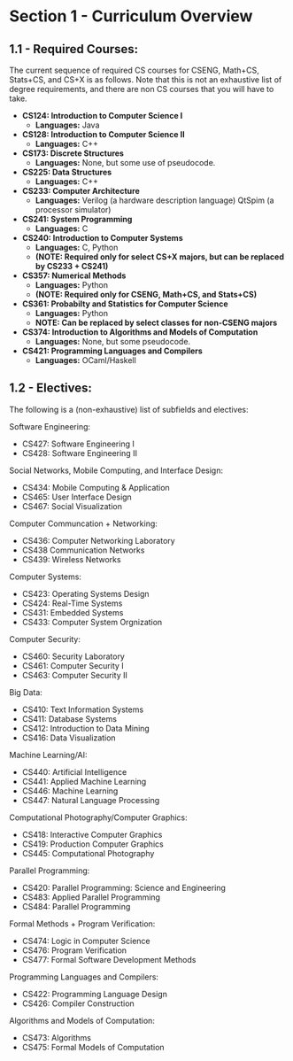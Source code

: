 # Section 1 - Curriculum Overview

## 1.1 - Required Courses:
The current sequence of required CS courses for CSENG, Math+CS, Stats+CS, and CS+X is as follows. Note that this is not an exhaustive list of degree requirements, and there are non CS courses that you will have to take.

* **CS124: Introduction to Computer Science I** 
  * **Languages:** Java
* **CS128: Introduction to Computer Science II** 
  * **Languages:** C++
* **CS173: Discrete Structures** 
  * **Languages:** None, but some use of pseudocode.
* **CS225: Data Structures** 
  * **Languages:** C++
* **CS233: Computer Architecture** 
  * **Languages:** Verilog (a hardware description language) QtSpim (a processor simulator)
* **CS241: System Programming** 
  * **Languages:** C
* **CS240: Introduction to Computer Systems** 
  * **Languages:** C, Python
  * **(NOTE: Required only for select CS+X majors, but can be replaced by CS233 + CS241)**
* **CS357: Numerical Methods**
  * **Languages:** Python
  * **(NOTE: Required only for CSENG, Math+CS, and Stats+CS)**
* **CS361: Probabilty and Statistics for Computer Science**
  * **Languages:** Python
  * **NOTE: Can be replaced by select classes for non-CSENG majors**
* **CS374: Introduction to Algorithms and Models of Computation** 
  * **Languages:** None, but some pseudocode.
* **CS421: Programming Languages and Compilers**
  * **Languages:** OCaml/Haskell

## 1.2 - Electives:
The following is a (non-exhaustive) list of subfields and electives:

Software Engineering:
* CS427: Software Engineering I
* CS428: Software Engineering II

Social Networks, Mobile Computing, and Interface Design:
* CS434: Mobile Computing & Application
* CS465: User Interface Design
* CS467: Social Visualization

Computer Communcation + Networking:
* CS436: Computer Networking Laboratory
* CS438 Communication Networks
* CS439: Wireless Networks

Computer Systems:
* CS423: Operating Systems Design
* CS424: Real-Time Systems
* CS431: Embedded Systems
* CS433: Computer System Orgnization

Computer Security:
* CS460: Security Laboratory
* CS461: Computer Security I
* CS463: Computer Security II

Big Data:
* CS410: Text Information Systems
* CS411: Database Systems
* CS412: Introduction to Data Mining
* CS416: Data Visualization

Machine Learning/AI:
* CS440: Artificial Intelligence
* CS441: Applied Machine Learning
* CS446: Machine Learning
* CS447: Natural Language Processing

Computational Photography/Computer Graphics:
* CS418: Interactive Computer Graphics
* CS419: Production Computer Graphics
* CS445: Computational Photography

Parallel Programming:
* CS420: Parallel Programming: Science and Engineering
* CS483: Applied Parallel Programming
* CS484: Parallel Programming

Formal Methods + Program Verification:
* CS474: Logic in Computer Science
* CS476: Program Verification
* CS477: Formal Software Development Methods

Programming Languages and Compilers:
* CS422: Programming Language Design
* CS426: Compiler Construction

Algorithms and Models of Computation:
* CS473: Algorithms
* CS475: Formal Models of Computation
